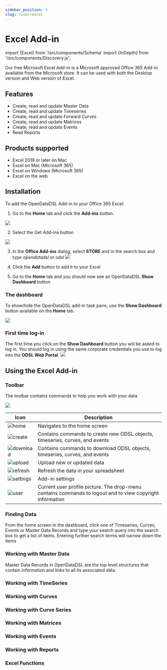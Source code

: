 ```yaml
---
sidebar_position: 3
slug: /user/excel
---
```

Excel Add-in
===========================
import {Excel} from '/src/components/Schema'
import {InDepth} from '/src/components/Discovery.js';

<Excel />

Our free Microsoft Excel Add-in is a Microsoft approved Office 365 Add-in available from the Microsoft store. 
It can be used with both the Desktop version and Web version of Excel. 

## Features

* Create, read and update Master Data
* Create, read and update Timeseries
* Create, read and update Forward Curves
* Create, read and update Matrices
* Create, read and update Events
* Read Reports

## Products supported

* Excel 2019 or later on Mac
* Excel on Mac (Microsoft 365)
* Excel on Windows (Microsoft 365)
* Excel on the web

## Installation

To add the OpenDataDSL Add-in to your Office 365 Excel:


1. Go to the **Home** tab and click the **Add-ins** button.

  ![](img/install1a.png)

2. Select the Get Add-ins button

![](img/install2a.png)


3. In the **Office Add-ins** dialog, select **STORE** and in the search box and type *opendatadsl* or *odsl*
  ![](img/install2.png)


4. Click the **Add** button to add it to your Excel

5. Go to the **Home** tab and you should now see an OpenDataDSL **Show Dashboard** button

### The dashboard

To show/hide the OpenDataDSL add-in task pane, use the **Show Dashboard** button available on the **Home** tab.

![](img/excel-home.png)

### First time log-in

The first time you click on the **Show Dashboard** button you will be asked to log in. 
You should log in using the same corporate credentials you use to log into the **ODSL Web Portal**.
![](img/login.png)

## Using the Excel Add-in


### Toolbar
The toolbar contains commands to help you work with your data

![](img/toolbar.png)

|Icon|Description|
|-|-|
|![home](img/icon-home.png)|Navigates to the home screen|
|![create](img/icon-create.png)|Contains commands to create new ODSL objects, timeseries, curves, and events|
|![download](img/icon-download.png)|Contains commands to download ODSL objects, timeseries, curves, and events|
|![upload](img/icon-upload.png)|Upload new or updated data|
|![refresh](img/icon-refresh.png)|Refresh the data in your spreadsheet|
|![settings](img/icon-settings.png)|Add-in settings|
|![user](img/icon-user.png)|Current user profile picture. The drop-menu contains commands to logout and to view copyright information|



### Finding Data
From the home screen in the dashboard, click one of Timeseries, Curves, Events or Master Data Records and type your search query into the search box to get a list of items.
Entering further search terms will narrow down the items

<InDepth href="/docs/user/excel/finding-data" />

### Working with Master Data
Master Data Records in OpenDataDSL are the top level structures that contain information and links to all its associated data.

<InDepth href="/docs/user/excel/objects" />

### Working with TimeSeries

<InDepth href="/docs/user/excel/timeseries" />

### Working with Curves

<InDepth href="/docs/user/excel/curves" />

### Working with Curve Series

<InDepth href="/docs/user/excel/curveseries" />

### Working with Matrices

<InDepth href="/docs/user/excel/matrices" />

### Working with Events

<InDepth href="/docs/user/excel/events" />

### Working with Reports

<InDepth href="/docs/user/excel/reports" />

### Excel Functions

<InDepth href="/docs/user/excel/functions" />
